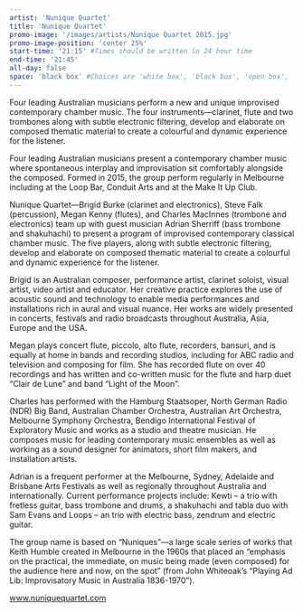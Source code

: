 ```yaml
---
artist: 'Nunique Quartet'
title: 'Nunique Quartet'
promo-image: '/images/artists/Nunique Quartet 2015.jpg'
promo-image-position: 'center 25%'
start-time: '21:15' #Times should be written in 24 hour time
end-time: '21:45'
all-day: false
space: 'black box' #Choices are 'white box', 'black box', 'open box', 'grounds'
---
```

<!-- Description -->
Four leading Australian musicians perform a new and unique improvised contemporary chamber music. The four instruments—clarinet, flute and two trombones along with subtle electronic filtering, develop and elaborate on composed thematic material to create a colourful and dynamic experience for the listener.

<!-- Bio -->
Four leading Australian musicians present a contemporary chamber music where spontaneous interplay and improvisation sit comfortably alongside the composed. Formed in 2015, the group perform regularly in Melbourne including at the Loop Bar, Conduit Arts and at the Make It Up Club.

Nunique Quartet—Brigid Burke (clarinet and electronics), Steve Falk (percussion), Megan Kenny (flutes), and Charles MacInnes (trombone and electronics) team up with guest musician Adrian Sherriff (bass trombone and shakuhachi) to present a program of improvised contemporary classical chamber music. The five players, along with subtle electronic filtering, develop and elaborate on composed thematic material to create a colourful and dynamic experience for the listener.

Brigid is an Australian composer, performance artist, clarinet soloist, visual artist, video artist and educator. Her creative practice explores the use of acoustic sound and technology to enable media performances and installations rich in aural and visual nuance. Her works are widely presented in concerts, festivals and radio broadcasts throughout Australia, Asia, Europe and the USA.

Megan plays concert flute, piccolo, alto flute, recorders, bansuri, and is equally at home in bands and recording studios, including for ABC radio and television and composing for film. She has recorded flute on over 40 recordings and has written and co-written music for the flute and harp duet “Clair de Lune” and band “Light of the Moon”.

Charles has performed with the Hamburg Staatsoper, North German Radio (NDR) Big Band, Australian Chamber Orchestra, Australian Art Orchestra, Melbourne Symphony Orchestra, Bendigo International Festival of Exploratory Music and works as a studio and theatre musician. He composes music for leading contemporary music ensembles as well as working as a sound designer for animators, short film makers, and installation artists.

Adrian is a frequent performer at the Melbourne, Sydney, Adelaide and Brisbane Arts Festivals as well as regionally throughout Australia and internationally. Current performance projects include: Kewti – a trio with fretless guitar, bass trombone and drums, a shakuhachi and tabla duo with Sam Evans and Loops – an trio with electric bass, zendrum and electric guitar.

The group name is based on “Nuniques”—a large scale series of works that Keith Humble created in Melbourne in the 1960s that placed an “emphasis on the practical, the immediate, on music being made (even composed) for the audience here and now, on the spot” (from John Whiteoak’s “Playing Ad Lib: Improvisatory Music in Australia 1836-1970”).

www.nuniquequartet.com
